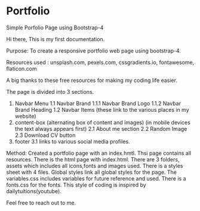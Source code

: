 # Portfolio
Simple Porfolio Page using Bootstrap-4

Hi there, This is my first documentation. 

Purpose: To create a responsive portfolio web page using bootstrap-4.

Resources used : unsplash.com, pexels.com, cssgradients.io, fontawesome, flaticon.com

A big thanks to these free resources for making my coding life easier.

The page is divided into 3 sections. 

 1. Navbar Menu
	1.1 Navbar Brand
		1.1.1 Navbar Brand Logo
		1.1.2 Navbar Brand Heading
	1.2 Navbar Items
	(these link to the various places in my website)
 2. content-box
	(alternating box of content and images)
	(in mobile devices the text always appears first)
	2.1 About me section
	2.2 Random Image
	2.3 Download CV button
 3. footer
	3.1 links to various social media profiles.


Method:
Created a portfolio page with an index.hmtl. Thsi page contains all resources.
There is the html page with index.html. There are 3 folders, assets which includes all icons,fonts and images used.
There is a styles sheet with 4 files. Global styles link all global styles for the page. The variables.css includes variables for future reference and used.
There is a fonts.css for the fonts. 
This style of coding is inspired by dailytuitions(youtube).

Feel free to reach out to me.
